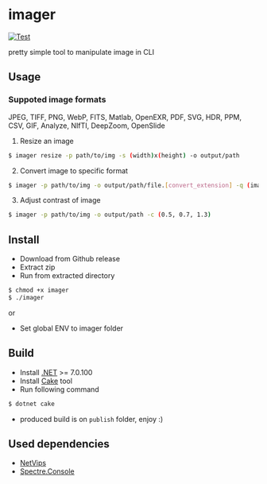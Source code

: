 # imager
[![Test](https://github.com/MRmlik12/imager/actions/workflows/app.yml/badge.svg?branch=main)](https://github.com/MRmlik12/imager/actions/workflows/app.yml)

pretty simple tool to manipulate image in CLI

## Usage

### Suppoted image formats
JPEG, TIFF, PNG, WebP, FITS, Matlab, OpenEXR, PDF, SVG, HDR, PPM, CSV, GIF, Analyze, NIfTI, DeepZoom, OpenSlide

1. Resize an image
```bash
$ imager resize -p path/to/img -s (width)x(height) -o output/path
```

2. Convert image to specific format
```bash
$ imager -p path/to/img -o output/path/file.[convert_extension] -q (image_quality 0 up to 100)
```

3. Adjust contrast of image
```bash
$ imager -p path/to/img -o output/path -c (0.5, 0.7, 1.3)
```

## Install

* Download from Github release
* Extract zip
* Run from extracted directory
```bash
$ chmod +x imager
$ ./imager
```

or

* Set global ENV to imager folder

## Build
* Install [.NET](https://dotnet.microsoft.com/en-us/download) >= 7.0.100
* Install [Cake](https://cakebuild.net/docs/getting-started/setting-up-a-new-scripting-project) tool
* Run following command
```bash
$ dotnet cake
```
* produced build is on `publish` folder, enjoy :)

## Used dependencies
* [NetVips](https://github.com/kleisauke/net-vip)
* [Spectre.Console](https://github.com/spectreconsole/spectre.console)